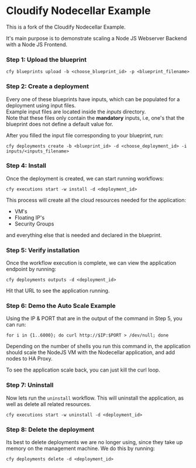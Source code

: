 # Cloudify Nodecellar Example

This is a fork of the Cloudify Nodecellar Example.

It's main purpose is to demonstrate scaling a Node JS Webserver Backend with a Node JS Frontend.

### Step 1: Upload the blueprint

`cfy blueprints upload -b <choose_blueprint_id> -p <blueprint_filename>` <br>

### Step 2: Create a deployment

Every one of these blueprints have inputs, which can be populated for a deployment using input files. <br>
Example input files are located inside the *inputs* directory. <br>
Note that these files only contain the **mandatory** inputs, i.e, one's that the blueprint does not define a default value for.

After you filled the input file corresponding to your blueprint, run: <br>

`cfy deployments create -b <blueprint_id> -d <choose_deployment_id> -i inputs/<inputs_filename>`

### Step 4: Install

Once the deployment is created, we can start running workflows: <br>

`cfy executions start -w install -d <deployment_id>`

This process will create all the cloud resources needed for the application: <br>

- VM's
- Floating IP's
- Security Groups

and everything else that is needed and declared in the blueprint.<br>

### Step 5: Verify installation

Once the workflow execution is complete, we can view the application endpoint by running: <br>

`cfy deployments outputs -d <deployment_id>`

Hit that URL to see the application running.

### Step 6: Demo the Auto Scale Example

Using the IP & PORT that are in the output of the command in Step 5, you can run:

`for i in {1..6000}; do curl http://$IP:$PORT > /dev/null; done`

Depending on the number of shells you run this command in, the application should scale the NodeJS VM with the Nodecellar application, and add nodes to HA Proxy.

To see the application scale back, you can just kill the curl loop.

### Step 7: Uninstall

Now lets run the `uninstall` workflow. This will uninstall the application,
as well as delete all related resources. <br>

`cfy executions start -w uninstall -d <deployment_id>`

### Step 8: Delete the deployment

Its best to delete deployments we are no longer using, since they take up memory on the management machine.
We do this by running:

`cfy deployments delete -d <deployment_id>`
